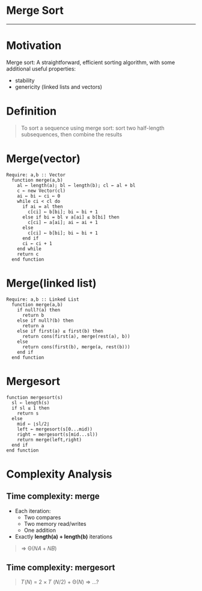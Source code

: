 # Merge Sort

---

# Motivation
Merge sort: A straightforward, efficient sorting algorithm, with some additional useful properties:
- stability
- genericity (linked lists and vectors)

# Definition
> To sort a sequence using merge sort: sort two half-length subsequences, then combine the results

# Merge(vector)
```
Require: a,b :: Vector
  function merge(a,b)
    al ← length(a); bl ← length(b); cl ← al + bl
    c ← new Vector(cl)
    ai ← bi ← ci ← 0
    while ci < cl do
      if ai = al then
        c[ci] ← b[bi]; bi ← bi + 1
      else if bi = bl ∨ a[ai] ≤ b[bi] then
        c[ci] ← a[ai]; ai ← ai + 1
      else
        c[ci] ← b[bi]; bi ← bi + 1
      end if
      ci ← ci + 1
    end while
    return c
  end function
```

# Merge(linked list)
```
Require: a,b :: Linked List
  function merge(a,b)
    if null?(a) then
      return b
    else if null?(b) then
      return a
    else if first(a) ≤ first(b) then
      return cons(first(a), merge(rest(a), b))
    else
      return cons(first(b), merge(a, rest(b)))
    end if
  end function
```

# Mergesort
```
function mergesort(s)
  sl ← length(s)
  if sl ≤ 1 then
    return s
  else
    mid ← ⌊sl/2⌋
    left ← mergesort(s[0...mid))
    right ← mergesort(s[mid...sl))
    return merge(left,right)
  end if
end function
```

# Complexity Analysis
## Time complexity: merge
- Each iteration:
  - Two compares
  - Two memory read/writes
  - One addition
- Exactly **length(a) + length(b)** iterations
> ⇒ Θ(𝑁𝐴 + 𝑁𝐵)

## Time complexity: mergesort
> 𝑇(𝑁) = 2 × 𝑇 (𝑁/2) + Θ(𝑁)
⇒ ...?
